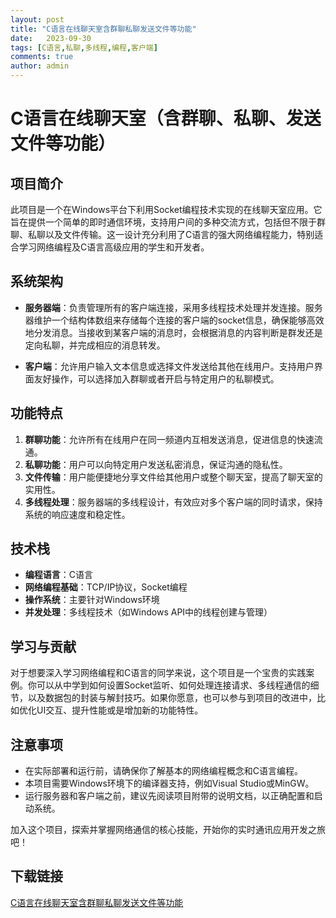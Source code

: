 ```yaml
---
layout: post
title: "C语言在线聊天室含群聊私聊发送文件等功能"
date:   2023-09-30
tags: [C语言,私聊,多线程,编程,客户端]
comments: true
author: admin
---
```

# C语言在线聊天室（含群聊、私聊、发送文件等功能）

## 项目简介

此项目是一个在Windows平台下利用Socket编程技术实现的在线聊天室应用。它旨在提供一个简单的即时通信环境，支持用户间的多种交流方式，包括但不限于群聊、私聊以及文件传输。这一设计充分利用了C语言的强大网络编程能力，特别适合学习网络编程及C语言高级应用的学生和开发者。

## 系统架构

- **服务器端**：负责管理所有的客户端连接，采用多线程技术处理并发连接。服务器维护一个结构体数组来存储每个连接的客户端的socket信息，确保能够高效地分发消息。当接收到某客户端的消息时，会根据消息的内容判断是群发还是定向私聊，并完成相应的消息转发。
  
- **客户端**：允许用户输入文本信息或选择文件发送给其他在线用户。支持用户界面友好操作，可以选择加入群聊或者开启与特定用户的私聊模式。

## 功能特点

1. **群聊功能**：允许所有在线用户在同一频道内互相发送消息，促进信息的快速流通。
2. **私聊功能**：用户可以向特定用户发送私密消息，保证沟通的隐私性。
3. **文件传输**：用户能便捷地分享文件给其他用户或整个聊天室，提高了聊天室的实用性。
4. **多线程处理**：服务器端的多线程设计，有效应对多个客户端的同时请求，保持系统的响应速度和稳定性。

## 技术栈

- **编程语言**：C语言
- **网络编程基础**：TCP/IP协议，Socket编程
- **操作系统**：主要针对Windows环境
- **并发处理**：多线程技术（如Windows API中的线程创建与管理）

## 学习与贡献

对于想要深入学习网络编程和C语言的同学来说，这个项目是一个宝贵的实践案例。你可以从中学到如何设置Socket监听、如何处理连接请求、多线程通信的细节，以及数据包的封装与解封技巧。如果你愿意，也可以参与到项目的改进中，比如优化UI交互、提升性能或是增加新的功能特性。

## 注意事项

- 在实际部署和运行前，请确保你了解基本的网络编程概念和C语言编程。
- 本项目需要Windows环境下的编译器支持，例如Visual Studio或MinGW。
- 运行服务器和客户端之前，建议先阅读项目附带的说明文档，以正确配置和启动系统。

加入这个项目，探索并掌握网络通信的核心技能，开始你的实时通讯应用开发之旅吧！

## 下载链接

[C语言在线聊天室含群聊私聊发送文件等功能](https://pan.quark.cn/s/6e088ac2ed61)